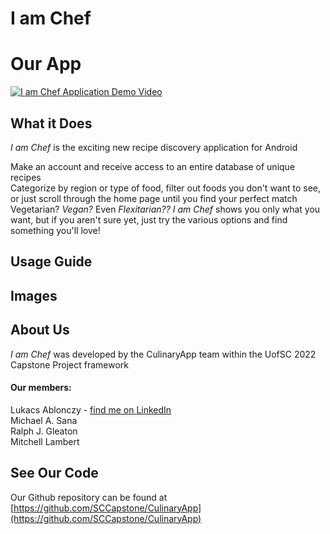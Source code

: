 # I am Chef

# Our App
[![I am Chef Application Demo Video](http://img.youtube.com/vi/dQw4w9WgXcQ/0.jpg)](https://www.youtube.com/watch?v=dQw4w9WgXcQ)

## What it Does
*I am Chef* is the exciting new recipe discovery application for Android

Make an account and receive access to an entire database of unique recipes  
Categorize by region or type of food, filter out foods you don't want to see, or just scroll through the home page until you find your perfect match  
Vegetarian? *Vegan?* Even *Flexitarian??* *I am Chef* shows you only what you want, but if you aren't sure yet, just try the various options and find something you'll love!

## Usage Guide


## Images


## About Us
*I am Chef* was developed by the CulinaryApp team within the UofSC 2022 Capstone Project framework

#### Our members:
Lukacs Ablonczy - [find me on LinkedIn](https://www.linkedin.com/in/lablonczy/)  
Michael A. Sana  
Ralph J. Gleaton  
Mitchell Lambert


## See Our Code

Our Github repository can be found at [https://github.com/SCCapstone/CulinaryApp](https://github.com/SCCapstone/CulinaryApp)
